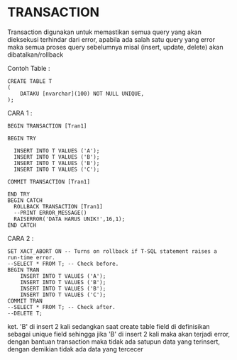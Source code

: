 # TRANSACTION
Transaction digunakan untuk memastikan semua query yang akan dieksekusi terhindar dari error, apabila ada salah satu query yang error maka semua proses query sebelumnya misal (insert, update, delete) akan dibatalkan/rollback

Contoh Table :

```
CREATE TABLE T
(
    DATAKU [nvarchar](100) NOT NULL UNIQUE,
);
```

CARA 1 :

```
BEGIN TRANSACTION [Tran1]

BEGIN TRY

  INSERT INTO T VALUES ('A');
  INSERT INTO T VALUES ('B');
  INSERT INTO T VALUES ('B');
  INSERT INTO T VALUES ('C');

COMMIT TRANSACTION [Tran1]

END TRY
BEGIN CATCH
  ROLLBACK TRANSACTION [Tran1]
  --PRINT ERROR_MESSAGE()
  RAISERROR('DATA HARUS UNIK!',16,1);
END CATCH  

```

CARA 2 :

```
SET XACT_ABORT ON -- Turns on rollback if T-SQL statement raises a run-time error.
--SELECT * FROM T; -- Check before.
BEGIN TRAN
    INSERT INTO T VALUES ('A');
    INSERT INTO T VALUES ('B');
    INSERT INTO T VALUES ('B');
    INSERT INTO T VALUES ('C');
COMMIT TRAN
--SELECT * FROM T; -- Check after.
--DELETE T;
```

ket. 'B' di insert 2 kali sedangkan saat create table field di definisikan sebagai unique field sehingga jika 'B' di insert 2 kali maka akan terjadi error, dengan bantuan transaction maka tidak ada satupun data yang terinsert, dengan demikian tidak ada data yang tercecer
